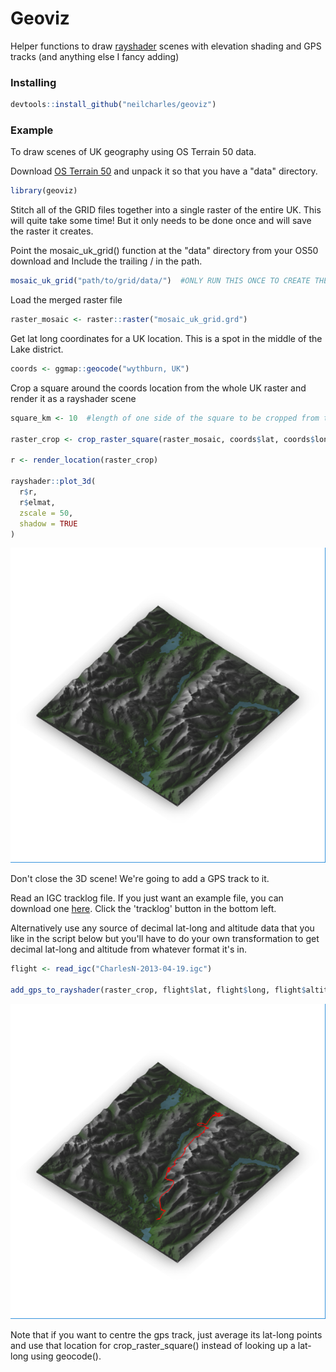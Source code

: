 # Geoviz

Helper functions to draw [rayshader](https://github.com/tylermorganwall/rayshader) scenes with elevation shading and GPS tracks (and anything else I fancy adding)

### Installing

```R
devtools::install_github("neilcharles/geoviz")
```

### Example

To draw scenes of UK geography using OS Terrain 50 data.

Download [OS Terrain 50](https://www.ordnancesurvey.co.uk/business-and-government/products/terrain-50.html) and unpack it so that you have a "data" directory.

```R
library(geoviz)
```

Stitch all of the GRID files together into a single raster of the entire UK. This will quite take some time! But it only needs to be done once and will save the raster it creates.

Point the mosaic_uk_grid() function at the "data" directory from your OS50 download and Include the trailing / in the path.

```R
mosaic_uk_grid("path/to/grid/data/")  #ONLY RUN THIS ONCE TO CREATE THE WHOLE UK MOSAIC RASTER. IT WILL BE SLOW.
```

Load the merged raster file

```R
raster_mosaic <- raster::raster("mosaic_uk_grid.grd")
```

Get lat long coordinates for a UK location. This is a spot in the middle of the Lake district.

```R
coords <- ggmap::geocode("wythburn, UK")
```

Crop a square around the coords location from the whole UK raster and render it as a rayshader scene

```R
square_km <- 10  #length of one side of the square to be cropped from the whole UK raster

raster_crop <- crop_raster_square(raster_mosaic, coords$lat, coords$lon, square_km)

r <- render_location(raster_crop)

rayshader::plot_3d(
  r$r,
  r$elmat,
  zscale = 50,
  shadow = TRUE
)
```
![rendered scene](assets/demo1.png)


Don't close the 3D scene! We're going to add a GPS track to it.

Read an IGC tracklog file. If you just want an example file, you can download one [here](http://www.xcleague.com/xc/flights/2013554.html). Click the 'tracklog' button in the bottom left.

Alternatively use any source of decimal lat-long and altitude data that you like in the script below but you'll have to do your own transformation to get decimal lat-long and altitude from whatever format it's in.

```R
flight <- read_igc("CharlesN-2013-04-19.igc")

add_gps_to_rayshader(raster_crop, flight$lat, flight$long, flight$altitude, 50)
```
![rendered scene](assets/demo2.png)

Note that if you want to centre the gps track, just average its lat-long points and use that location for crop_raster_square() instead of looking up a lat-long using geocode().
